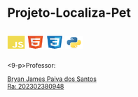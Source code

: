 # Projeto-Localiza-Pet


<div style="display: inline_block"><br>
    <img align="center" alt="Bryan-Js" height="30" width="40" src="https://raw.githubusercontent.com/devicons/devicon/master/icons/javascript/javascript-plain.svg">
    <img align="center" alt="Bryan-HTML" height="30" width="40" src="https://raw.githubusercontent.com/devicons/devicon/master/icons/html5/html5-original.svg">
    <img align="center" alt="Bryan-CSS" height="30" width="40" src="https://raw.githubusercontent.com/devicons/devicon/master/icons/css3/css3-original.svg">
    <img align="center" alt="Bryan-Python" height="30" width="40" src="https://raw.githubusercontent.com/devicons/devicon/master/icons/python/python-original.svg">

##

<9-p>Professor: </p>

<a href="https://github.com/Bryan-dev22" target="_blank">Bryan James Paiva dos Santos<br>Ra: 202302380948</a>


</div>